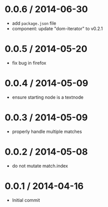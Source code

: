 
0.0.6 / 2014-06-30
==================

 * add `package.json` file
 * component: update "dom-iterator" to v0.2.1

0.0.5 / 2014-05-20
==================

 * fix bug in firefox

0.0.4 / 2014-05-09
==================

 * ensure starting node is a textnode

0.0.3 / 2014-05-09
==================

 * properly handle multiple matches

0.0.2 / 2014-05-08
==================

 * do not mutate match.index

0.0.1 / 2014-04-16
==================

 * Initial commit
